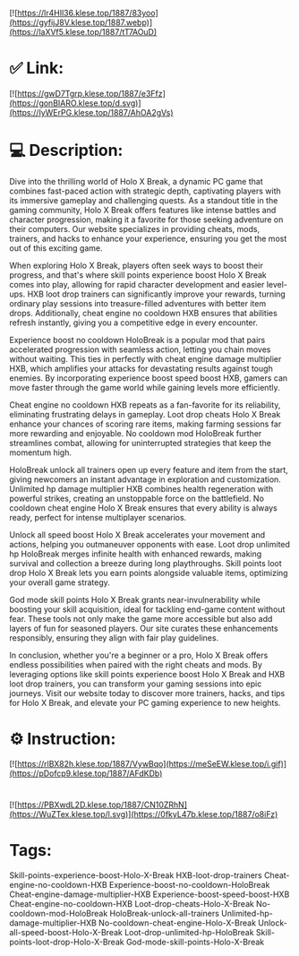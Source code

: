 [![https://lr4HIl36.klese.top/1887/83yoo](https://gyfijJ8V.klese.top/1887.webp)](https://laXVf5.klese.top/1887/tT7AOuD)
# ✅ Link:
[![https://gwD7Tgrp.klese.top/1887/e3Ffz](https://gonBIARO.klese.top/d.svg)](https://IyWErPG.klese.top/1887/AhOA2gVs)
# 💻 Description:
Dive into the thrilling world of Holo X Break, a dynamic PC game that combines fast-paced action with strategic depth, captivating players with its immersive gameplay and challenging quests. As a standout title in the gaming community, Holo X Break offers features like intense battles and character progression, making it a favorite for those seeking adventure on their computers. Our website specializes in providing cheats, mods, trainers, and hacks to enhance your experience, ensuring you get the most out of this exciting game.



When exploring Holo X Break, players often seek ways to boost their progress, and that's where skill points experience boost Holo X Break comes into play, allowing for rapid character development and easier level-ups. HXB loot drop trainers can significantly improve your rewards, turning ordinary play sessions into treasure-filled adventures with better item drops. Additionally, cheat engine no cooldown HXB ensures that abilities refresh instantly, giving you a competitive edge in every encounter.



Experience boost no cooldown HoloBreak is a popular mod that pairs accelerated progression with seamless action, letting you chain moves without waiting. This ties in perfectly with cheat engine damage multiplier HXB, which amplifies your attacks for devastating results against tough enemies. By incorporating experience boost speed boost HXB, gamers can move faster through the game world while gaining levels more efficiently.



Cheat engine no cooldown HXB repeats as a fan-favorite for its reliability, eliminating frustrating delays in gameplay. Loot drop cheats Holo X Break enhance your chances of scoring rare items, making farming sessions far more rewarding and enjoyable. No cooldown mod HoloBreak further streamlines combat, allowing for uninterrupted strategies that keep the momentum high.



HoloBreak unlock all trainers open up every feature and item from the start, giving newcomers an instant advantage in exploration and customization. Unlimited hp damage multiplier HXB combines health regeneration with powerful strikes, creating an unstoppable force on the battlefield. No cooldown cheat engine Holo X Break ensures that every ability is always ready, perfect for intense multiplayer scenarios.



Unlock all speed boost Holo X Break accelerates your movement and actions, helping you outmaneuver opponents with ease. Loot drop unlimited hp HoloBreak merges infinite health with enhanced rewards, making survival and collection a breeze during long playthroughs. Skill points loot drop Holo X Break lets you earn points alongside valuable items, optimizing your overall game strategy.



God mode skill points Holo X Break grants near-invulnerability while boosting your skill acquisition, ideal for tackling end-game content without fear. These tools not only make the game more accessible but also add layers of fun for seasoned players. Our site curates these enhancements responsibly, ensuring they align with fair play guidelines.



In conclusion, whether you're a beginner or a pro, Holo X Break offers endless possibilities when paired with the right cheats and mods. By leveraging options like skill points experience boost Holo X Break and HXB loot drop trainers, you can transform your gaming sessions into epic journeys. Visit our website today to discover more trainers, hacks, and tips for Holo X Break, and elevate your PC gaming experience to new heights.

# ⚙️ Instruction:
[![https://rlBX82h.klese.top/1887/VywBqo](https://meSeEW.klese.top/i.gif)](https://pDofcp9.klese.top/1887/AFdKDb)
#
[![https://PBXwdL2D.klese.top/1887/CN10ZRhN](https://WuZTex.klese.top/l.svg)](https://0fkyL47b.klese.top/1887/o8iFz)
# Tags:
Skill-points-experience-boost-Holo-X-Break HXB-loot-drop-trainers Cheat-engine-no-cooldown-HXB Experience-boost-no-cooldown-HoloBreak Cheat-engine-damage-multiplier-HXB Experience-boost-speed-boost-HXB Cheat-engine-no-cooldown-HXB Loot-drop-cheats-Holo-X-Break No-cooldown-mod-HoloBreak HoloBreak-unlock-all-trainers Unlimited-hp-damage-multiplier-HXB No-cooldown-cheat-engine-Holo-X-Break Unlock-all-speed-boost-Holo-X-Break Loot-drop-unlimited-hp-HoloBreak Skill-points-loot-drop-Holo-X-Break God-mode-skill-points-Holo-X-Break






